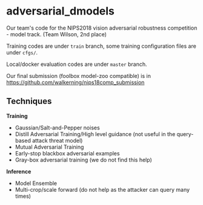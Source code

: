 # adversarial_dmodels

Our team's code for the NIPS2018 vision adversarial robustness competition - model track. (Team Wilson, 2nd place)

Training codes are under `train` branch, some training configuration files are under `cfgs/`.

Local/docker evaluation codes are under `master` branch.

Our final submission (foolbox model-zoo compatible) is in https://github.com/walkerning/nips18comp_submission

## Techniques
**Training**
* Gaussian/Salt-and-Pepper noises
* Distill Adversarial Training/High level guidance (not useful in the query-based attack threat model)
* Mutual Adversarial Training
* Early-stop blackbox adversarial examples
* Gray-box adversarial training (we do not find this help)


**Inference**
* Model Ensemble
* Multi-crop/scale forward (do not help as the attacker can query many times)
